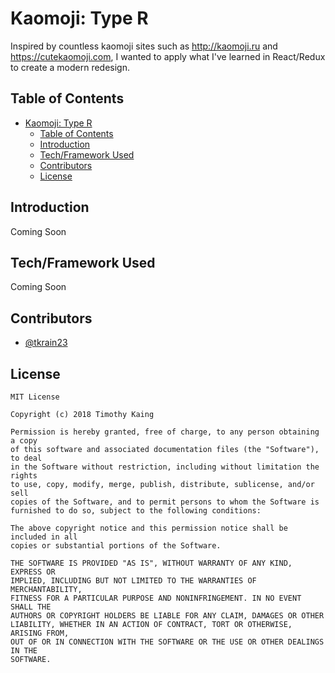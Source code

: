 # Kaomoji: Type R

Inspired by countless kaomoji sites such as http://kaomoji.ru and https://cutekaomoji.com, I wanted to apply what I've learned in React/Redux to create a modern redesign. 

## Table of Contents
- [Kaomoji: Type R](#kaomoji-type-r)
  - [Table of Contents](#table-of-contents)
  - [Introduction](#introduction)
  - [Tech/Framework Used](#techframework-used)
  - [Contributors](#contributors)
  - [License](#license)

## Introduction

Coming Soon

## Tech/Framework Used

Coming Soon

## Contributors
- [@tkrain23](https://github.com/tkrain23)

## License
    MIT License

    Copyright (c) 2018 Timothy Kaing

    Permission is hereby granted, free of charge, to any person obtaining a copy
    of this software and associated documentation files (the "Software"), to deal
    in the Software without restriction, including without limitation the rights
    to use, copy, modify, merge, publish, distribute, sublicense, and/or sell
    copies of the Software, and to permit persons to whom the Software is
    furnished to do so, subject to the following conditions:

    The above copyright notice and this permission notice shall be included in all
    copies or substantial portions of the Software.

    THE SOFTWARE IS PROVIDED "AS IS", WITHOUT WARRANTY OF ANY KIND, EXPRESS OR
    IMPLIED, INCLUDING BUT NOT LIMITED TO THE WARRANTIES OF MERCHANTABILITY,
    FITNESS FOR A PARTICULAR PURPOSE AND NONINFRINGEMENT. IN NO EVENT SHALL THE
    AUTHORS OR COPYRIGHT HOLDERS BE LIABLE FOR ANY CLAIM, DAMAGES OR OTHER
    LIABILITY, WHETHER IN AN ACTION OF CONTRACT, TORT OR OTHERWISE, ARISING FROM,
    OUT OF OR IN CONNECTION WITH THE SOFTWARE OR THE USE OR OTHER DEALINGS IN THE
    SOFTWARE.